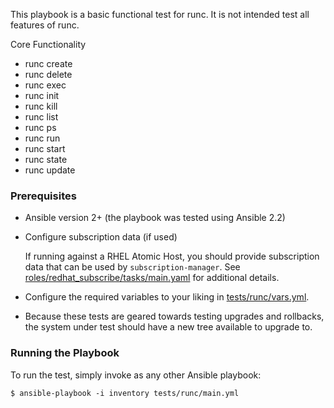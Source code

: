 This playbook is a basic functional test for runc.  It is not intended test
all features of runc.

Core Functionality
- runc create
- runc delete
- runc exec
- runc init
- runc kill
- runc list
- runc ps
- runc run
- runc start
- runc state
- runc update

### Prerequisites
  - Ansible version 2+ (the playbook was tested using Ansible 2.2)

  - Configure subscription data (if used)

    If running against a RHEL Atomic Host, you should provide subscription
    data that can be used by `subscription-manager`.  See
    [roles/redhat_subscribe/tasks/main.yaml](roles/redhat_subscribe/tasks/main.yaml)
    for additional details.

  - Configure the required variables to your liking in [tests/runc/vars.yml](tests/runc/vars.yml).

  - Because these tests are geared towards testing upgrades and rollbacks,
    the system under test should have a new tree available to upgrade to.

### Running the Playbook

To run the test, simply invoke as any other Ansible playbook:

```
$ ansible-playbook -i inventory tests/runc/main.yml
```
